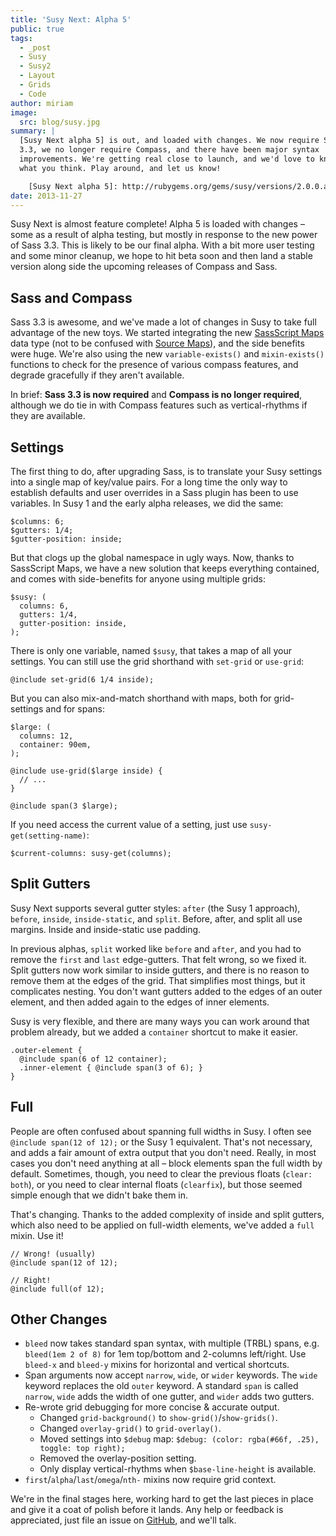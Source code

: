 ```yaml
---
title: 'Susy Next: Alpha 5'
public: true
tags:
  - _post
  - Susy
  - Susy2
  - Layout
  - Grids
  - Code
author: miriam
image:
  src: blog/susy.jpg
summary: |
  [Susy Next alpha 5] is out, and loaded with changes. We now require Sass
  3.3, we no longer require Compass, and there have been major syntax
  improvements. We're getting real close to launch, and we'd love to know
  what you think. Play around, and let us know!

    [Susy Next alpha 5]: http://rubygems.org/gems/susy/versions/2.0.0.alpha.5
date: 2013-11-27
---
```


Susy Next is almost feature complete! Alpha 5 is loaded with changes –
some as a result of alpha testing, but mostly in response to the new
power of Sass 3.3. This is likely to be our final alpha. With a bit more
user testing and some minor cleanup, we hope to hit beta soon and then
land a stable version along side the upcoming releases of Compass and
Sass.

## Sass and Compass

Sass 3.3 is awesome, and we've made a lot of changes in Susy to take
full advantage of the new toys. We started integrating the new
[SassScript Maps] data type (not to be confused with [Source Maps]), and
the side benefits were huge. We're also using the new
`variable-exists()` and `mixin-exists()` functions to check for the
presence of various compass features, and degrade gracefully if they
aren't available.

In brief: **Sass 3.3 is now required** and **Compass is no longer
required**, although we do tie in with Compass features such as
vertical-rhythms if they are available.

  [SassScript Maps]: https://github.com/nex3/sass/blob/master/doc-src/SASS_CHANGELOG.md#sassscript-maps
  [Source Maps]: https://github.com/nex3/sass/blob/master/doc-src/SASS_CHANGELOG.md#source-maps

## Settings

The first thing to do, after upgrading Sass, is to translate your Susy
settings into a single map of key/value pairs. For a long time the only
way to establish defaults and user overrides in a Sass plugin has been
to use variables. In Susy 1 and the early alpha releases, we did the
same:

    $columns: 6;
    $gutters: 1/4;
    $gutter-position: inside;

But that clogs up the global namespace in ugly ways. Now, thanks to
SassScript Maps, we have a new solution that keeps everything contained,
and comes with side-benefits for anyone using multiple grids:

    $susy: (
      columns: 6,
      gutters: 1/4,
      gutter-position: inside,
    );

There is only one variable, named `$susy`, that takes a map of all your
settings. You can still use the grid shorthand with `set-grid` or
`use-grid`:

    @include set-grid(6 1/4 inside);

But you can also mix-and-match shorthand with maps, both for
grid-settings and for spans:

    $large: (
      columns: 12,
      container: 90em,
    );

    @include use-grid($large inside) {
      // ...
    }

    @include span(3 $large);

If you need access the current value of a setting, just use
`susy-get(setting-name)`:

    $current-columns: susy-get(columns);

## Split Gutters

Susy Next supports several gutter styles: `after` (the Susy 1 approach),
`before`, `inside`, `inside-static`, and `split`. Before, after, and
split all use margins. Inside and inside-static use padding.

In previous alphas, `split` worked like `before` and `after`, and you
had to remove the `first` and `last` edge-gutters. That felt wrong, so
we fixed it. Split gutters now work similar to inside gutters, and there
is no reason to remove them at the edges of the grid. That simplifies
most things, but it complicates nesting. You don't want gutters added to
the edges of an outer element, and then added again to the edges of
inner elements.

Susy is very flexible, and there are many ways you can work around that
problem already, but we added a `container` shortcut to make it easier.

    .outer-element {
      @include span(6 of 12 container);
      .inner-element { @include span(3 of 6); }
    }

## Full

People are often confused about spanning full widths in Susy. I often
see `@include span(12 of 12);` or the Susy 1 equivalent. That's not
necessary, and adds a fair amount of extra output that you don't need.
Really, in most cases you don't need anything at all – block elements
span the full width by default. Sometimes, though, you need to clear the
previous floats (`clear: both`), or you need to clear internal floats
(`clearfix`), but those seemed simple enough that we didn't bake them
in.

That's changing. Thanks to the added complexity of inside and split
gutters, which also need to be applied on full-width elements, we've
added a `full` mixin. Use it!

    // Wrong! (usually)
    @include span(12 of 12);

    // Right!
    @include full(of 12);

## Other Changes

-   `bleed` now takes standard span syntax, with multiple (TRBL) spans,
    e.g. `bleed(1em 2 of 8)` for 1em top/bottom and 2-columns
    left/right. Use `bleed-x` and `bleed-y` mixins for horizontal and
    vertical shortcuts.
-   Span arguments now accept `narrow`, `wide`, or `wider` keywords. The
    `wide` keyword replaces the old `outer` keyword. A standard `span`
    is called `narrow`, `wide` adds the width of one gutter, and `wider`
    adds two gutters.
-   Re-wrote grid debugging for more concise & accurate output.
    -   Changed `grid-background()` to `show-grid()`/`show-grids()`.
    -   Changed `overlay-grid()` to `grid-overlay()`.
    -   Moved settings into `$debug` map:
        `$debug: (color: rgba(#66f, .25), toggle: top right);`
    -   Removed the overlay-position setting.
    -   Only display vertical-rhythms when `$base-line-height` is
        available.
-   `first`/`alpha`/`last`/`omega`/`nth-` mixins now require grid
    context.

We're in the final stages here, working hard to get the last pieces in
place and give it a coat of polish before it lands. Any help or feedback
is appreciated, just file an issue on [GitHub], and we'll talk.

  [GitHub]: https://github.com/oddbird/susy/issues?milestone=4&state=open
